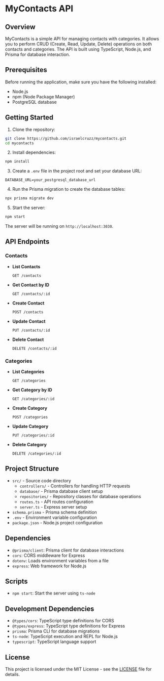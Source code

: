 # MyContacts API

## Overview

MyContacts is a simple API for managing contacts with categories. It allows you to perform CRUD (Create, Read, Update, Delete) operations on both contacts and categories. The API is built using TypeScript, Node.js, and Prisma for database interaction.

## Prerequisites

Before running the application, make sure you have the following installed:

- Node.js
- npm (Node Package Manager)
- PostgreSQL database

## Getting Started

1. Clone the repository:

```bash
git clone https://github.com/israelcruzz/mycontacts.git
cd mycontacts
```

2. Install dependencies:

```bash
npm install
```

3. Create a `.env` file in the project root and set your database URL:

```env
DATABASE_URL=your_postgresql_database_url
```

4. Run the Prisma migration to create the database tables:

```bash
npx prisma migrate dev
```

5. Start the server:

```bash
npm start
```

The server will be running on `http://localhost:3030`.

## API Endpoints

### Contacts

- **List Contacts**

  ```http
  GET /contacts
  ```

- **Get Contact by ID**

  ```http
  GET /contacts/:id
  ```

- **Create Contact**

  ```http
  POST /contacts
  ```

- **Update Contact**

  ```http
  PUT /contacts/:id
  ```

- **Delete Contact**

  ```http
  DELETE /contacts/:id
  ```

### Categories

- **List Categories**

  ```http
  GET /categories
  ```

- **Get Category by ID**

  ```http
  GET /categories/:id
  ```

- **Create Category**

  ```http
  POST /categories
  ```

- **Update Category**

  ```http
  PUT /categories/:id
  ```

- **Delete Category**

  ```http
  DELETE /categories/:id
  ```

## Project Structure

- `src/` - Source code directory
  - `controllers/` - Controllers for handling HTTP requests
  - `database/` - Prisma database client setup
  - `repositories/` - Repository classes for database operations
  - `routes.ts` - API routes configuration
  - `server.ts` - Express server setup
- `schema.prisma` - Prisma schema definition
- `.env` - Environment variable configuration
- `package.json` - Node.js project configuration

## Dependencies

- `@prisma/client`: Prisma client for database interactions
- `cors`: CORS middleware for Express
- `dotenv`: Loads environment variables from a file
- `express`: Web framework for Node.js

## Scripts

- `npm start`: Start the server using `ts-node`

## Development Dependencies

- `@types/cors`: TypeScript type definitions for CORS
- `@types/express`: TypeScript type definitions for Express
- `prisma`: Prisma CLI for database migrations
- `ts-node`: TypeScript execution and REPL for Node.js
- `typescript`: TypeScript language support

## License

This project is licensed under the MIT License - see the [LICENSE](LICENSE) file for details.